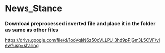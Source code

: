 # News_Stance

### Download preprocessed inverted file and place it in the folder as same as other files
https://drive.google.com/file/d/1ooVqbN6z50oVLLPU_3hd9pPjGm3L5CVF/view?usp=sharing

